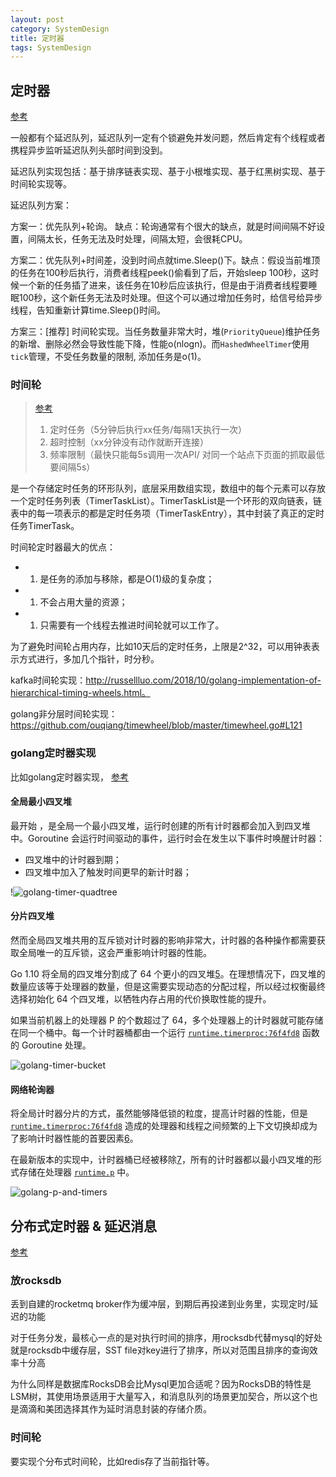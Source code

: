```yaml
---
layout: post
category: SystemDesign
title: 定时器
tags: SystemDesign
---
```


## 定时器

[参考](https://www.bookstack.cn/read/system-design/cn-task-scheduler.md)

一般都有个延迟队列，延迟队列一定有个锁避免并发问题，然后肯定有个线程或者携程异步监听延迟队列头部时间到没到。  



延迟队列实现包括：基于排序链表实现、基于小根堆实现、基于红黑树实现、基于时间轮实现等。



延迟队列方案：

方案一：优先队列+轮询。 缺点：轮询通常有个很大的缺点，就是时间间隔不好设置，间隔太长，任务无法及时处理，间隔太短，会很耗CPU。

方案二：优先队列+时间差，没到时间点就time.Sleep()下。缺点：假设当前堆顶的任务在100秒后执行，消费者线程peek()偷看到了后，开始sleep 100秒，这时候一个新的任务插了进来，该任务在10秒后应该执行，但是由于消费者线程要睡眠100秒，这个新任务无法及时处理。但这个可以通过增加任务时，给信号给异步线程，告知重新计算time.Sleep()时间。

方案三：[推荐] 时间轮实现。当任务数量非常大时，堆(`PriorityQueue`)维护任务的新增、删除必然会导致性能下降，性能o(nlogn)。而`HashedWheelTimer`使用`tick`管理，不受任务数量的限制, 添加任务是o(1)。



### 时间轮

> [参考](https://my.oschina.net/anur/blog/2252539)
>
> 1. 定时任务（5分钟后执行xx任务/每隔1天执行一次）
> 2. 超时控制（xx分钟没有动作就断开连接）
> 3. 频率限制（最快只能每5s调用一次API/ 对同一个站点下页面的抓取最低要间隔5s）

是一个存储定时任务的环形队列，底层采用数组实现，数组中的每个元素可以存放一个定时任务列表（TimerTaskList）。TimerTaskList是一个环形的双向链表，链表中的每一项表示的都是定时任务项（TimerTaskEntry），其中封装了真正的定时任务TimerTask。



时间轮定时器最大的优点：

- 1. 是任务的添加与移除，都是O(1)级的复杂度；
- 1. 不会占用大量的资源；
- 1. 只需要有一个线程去推进时间轮就可以工作了。



为了避免时间轮占用内存，比如10天后的定时任务，上限是2^32，可以用钟表表示方式进行，多加几个指针，时分秒。

kafka时间轮实现：http://russellluo.com/2018/10/golang-implementation-of-hierarchical-timing-wheels.html。 



golang非分层时间轮实现：https://github.com/ouqiang/timewheel/blob/master/timewheel.go#L121





### golang定时器实现

比如golang定时器实现， [参考](https://draveness.me/golang/docs/part3-runtime/ch06-concurrency/golang-timer/)

#### 全局最小四叉堆

最开始 ，是全局一个最小四叉堆，运行时创建的所有计时器都会加入到四叉堆中。Goroutine 会运行时间驱动的事件，运行时会在发生以下事件时唤醒计时器：

- 四叉堆中的计时器到期；
- 四叉堆中加入了触发时间更早的新计时器；

!![golang-timer-quadtree](https://cdn.jsdelivr.net/gh/mafulong/mdPic@vv3/v3/20210406150652.png)

#### 分片四叉堆

然而全局四叉堆共用的互斥锁对计时器的影响非常大，计时器的各种操作都需要获取全局唯一的互斥锁，这会严重影响计时器的性能。

Go 1.10 将全局的四叉堆分割成了 64 个更小的四叉堆[5](https://draveness.me/golang/docs/part3-runtime/ch06-concurrency/golang-timer/#fn:5)。在理想情况下，四叉堆的数量应该等于处理器的数量，但是这需要实现动态的分配过程，所以经过权衡最终选择初始化 64 个四叉堆，以牺牲内存占用的代价换取性能的提升。

如果当前机器上的处理器 P 的个数超过了 64，多个处理器上的计时器就可能存储在同一个桶中。每一个计时器桶都由一个运行 [`runtime.timerproc:76f4fd8`](https://draveness.me/golang/tree/runtime.timerproc:76f4fd8) 函数的 Goroutine 处理。

![golang-timer-bucket](https://img.draveness.me/2020-01-25-15799218054791-golang-timer-bucket.png)

#### 网络轮询器

将全局计时器分片的方式，虽然能够降低锁的粒度，提高计时器的性能，但是 [`runtime.timerproc:76f4fd8`](https://draveness.me/golang/tree/runtime.timerproc:76f4fd8) 造成的处理器和线程之间频繁的上下文切换却成为了影响计时器性能的首要因素[6](https://draveness.me/golang/docs/part3-runtime/ch06-concurrency/golang-timer/#fn:6)。



在最新版本的实现中，计时器桶已经被移除[7](https://draveness.me/golang/docs/part3-runtime/ch06-concurrency/golang-timer/#fn:7)，所有的计时器都以最小四叉堆的形式存储在处理器 [`runtime.p`](https://draveness.me/golang/tree/runtime.p) 中。

![golang-p-and-timers](https://cdn.jsdelivr.net/gh/mafulong/mdPic@vv3/v3/20210406150836.png)

## 分布式定时器 & 延迟消息

[参考](https://cloud.tencent.com/developer/article/1573261)

### 放rocksdb

丢到自建的rocketmq broker作为缓冲层，到期后再投递到业务里，实现定时/延迟的功能



对于任务分发，最核心一点的是对执行时间的排序，用rocksdb代替mysql的好处就是rocksdb中缓存层，SST file对key进行了排序，所以对范围且排序的查询效率十分高



为什么同样是数据库RocksDB会比Mysql更加合适呢？因为RocksDB的特性是LSM树，其使用场景适用于大量写入，和消息队列的场景更加契合，所以这个也是滴滴和美团选择其作为延时消息封装的存储介质。

### 时间轮

要实现个分布式时间轮，比如redis存了当前指针等。

